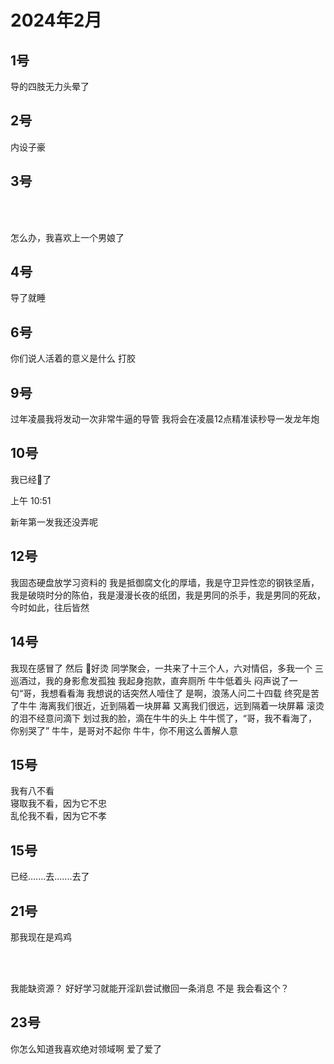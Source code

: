 # 2024年2月

<script setup lang="ts">
import { QTagColors } from 'fake-qq-ui';

</script>

## 1号

<q-window title="我的世界话题群">

<q-text name="失业CAO" tag="LV100 变态小处男" :tag-color="QTagColors.purple"
avatar="https://q2.qlogo.cn/headimg_dl?dst_uin=2860986565&spec=100" >导的四肢无力头晕了</q-text>

</q-window>

## 2号

<q-window title="我的世界话题群">

<q-text name="RQLight" tag="LV100 猫猫" :tag-color="QTagColors.blue"
avatar="https://q2.qlogo.cn/headimg_dl?dst_uin=488741813&spec=100" >内设子豪</q-text>

</q-window>

## 3号

<q-window title="Minecraft资源群">

<q-image name="An_egg" tag="LV100 An_egg" :tag-color="QTagColors.purple"
avatar="https://q2.qlogo.cn/headimg_dl?dst_uin=941486856&spec=100" src="/img/2024-2-3-1.jpeg"></q-image>

</q-window>

<br>
<br>

<q-window title="我的世界话题群">

<q-text name="勇敢的人先撅了世界" tag="LV100 咸鱼" :tag-color="QTagColors.blue"
avatar="https://q2.qlogo.cn/headimg_dl?dst_uin=2939004685&spec=100" >怎么办，我喜欢上一个男娘了</q-text>

</q-window>

## 4号

<q-window title="我的世界话题群">

<q-text name="好好学习就能开淫趴" tag="LV44 迅猛受" :tag-color="QTagColors.purple"
avatar="https://q2.qlogo.cn/headimg_dl?dst_uin=3306636756&spec=100" >导了就睡</q-text>

</q-window>

## 6号

<q-window title="我的世界话题群">

<q-text name="好好学习就能开淫趴" tag="LV44 迅猛受" :tag-color="QTagColors.purple"
avatar="https://q2.qlogo.cn/headimg_dl?dst_uin=3306636756&spec=100" >你们说人活着的意义是什么</q-text>
<q-text name="好好学习就能开淫趴" tag="LV44 迅猛受" :tag-color="QTagColors.purple"
avatar="https://q2.qlogo.cn/headimg_dl?dst_uin=3306636756&spec=100" >打胶</q-text>

</q-window>

## 9号

<q-window title="我的世界话题群">

<q-text name="失业CAO" tag="LV100 变态小处男" :tag-color="QTagColors.purple"
avatar="https://q2.qlogo.cn/headimg_dl?dst_uin=2860986565&spec=100" >过年凌晨我将发动一次非常牛逼的导管</q-text>
<q-text name="失业CAO" tag="LV100 变态小处男" :tag-color="QTagColors.purple"
avatar="https://q2.qlogo.cn/headimg_dl?dst_uin=2860986565&spec=100" >我将会在凌晨12点精准读秒导一发龙年炮</q-text>

</q-window>

## 10号

<q-window title="我的世界话题群">

<q-text name="失业CAO" tag="LV100 变态小处男" :tag-color="QTagColors.purple"
avatar="https://q2.qlogo.cn/headimg_dl?dst_uin=2860986565&spec=100" >我已经🐍了</q-text>

<q-tip>上午 10:51</q-tip>

<q-text name="作死·群最底层成员" tag="LV100 芝士猞猁" :tag-color="QTagColors.purple"
avatar="https://q2.qlogo.cn/headimg_dl?dst_uin=2158924922&spec=100" >新年第一发我还没弄呢</q-text>

</q-window>

## 12号

<q-window title="我的世界话题群">

<q-text name="全射郎" tag="LV100 咸鱼" :tag-color="QTagColors.blue"
avatar="https://q2.qlogo.cn/headimg_dl?dst_uin=2939004685&spec=100" >我固态硬盘放学习资料的</q-text>
<q-text name="全射郎" tag="LV100 咸鱼" :tag-color="QTagColors.blue"
avatar="https://q2.qlogo.cn/headimg_dl?dst_uin=2939004685&spec=100" >
我是抵御腐文化的厚墙，我是守卫异性恋的钢铁坚盾，我是破晓时分的陈伯，我是漫漫长夜的纸团，我是男同的杀手，我是男同的死敌，今时如此，往后皆然
</q-text>

</q-window>

## 14号

<q-window title="我的世界话题群">

<q-text name="好好学习就能开淫趴" tag="LV44 迅猛受" :tag-color="QTagColors.purple"
avatar="https://q2.qlogo.cn/headimg_dl?dst_uin=3306636756&spec=100" >我现在感冒了</q-text>
<q-text name="好好学习就能开淫趴" tag="LV44 迅猛受" :tag-color="QTagColors.purple"
avatar="https://q2.qlogo.cn/headimg_dl?dst_uin=3306636756&spec=100" >然后</q-text>
<q-text name="好好学习就能开淫趴" tag="LV44 迅猛受" :tag-color="QTagColors.purple"
avatar="https://q2.qlogo.cn/headimg_dl?dst_uin=3306636756&spec=100" >🐔好烫</q-text>
<q-text name="全射郎" tag="LV100 咸鱼" :tag-color="QTagColors.blue"
avatar="https://q2.qlogo.cn/headimg_dl?dst_uin=2939004685&spec=100" >同学聚会，一共来了十三个人，六对情侣，多我一个
</q-text>
<q-text name="全射郎" tag="LV100 咸鱼" :tag-color="QTagColors.blue"
avatar="https://q2.qlogo.cn/headimg_dl?dst_uin=2939004685&spec=100" >三巡酒过，我的身影愈发孤独</q-text>
<q-text name="全射郎" tag="LV100 咸鱼" :tag-color="QTagColors.blue"
avatar="https://q2.qlogo.cn/headimg_dl?dst_uin=2939004685&spec=100" >我起身抱款，直奔厕所</q-text>
<q-text name="全射郎" tag="LV100 咸鱼" :tag-color="QTagColors.blue"
avatar="https://q2.qlogo.cn/headimg_dl?dst_uin=2939004685&spec=100" >牛牛低着头</q-text>
<q-text name="全射郎" tag="LV100 咸鱼" :tag-color="QTagColors.blue"
avatar="https://q2.qlogo.cn/headimg_dl?dst_uin=2939004685&spec=100" >闷声说了一句“哥，我想看看海</q-text>
<q-text name="全射郎" tag="LV100 咸鱼" :tag-color="QTagColors.blue"
avatar="https://q2.qlogo.cn/headimg_dl?dst_uin=2939004685&spec=100" >我想说的话突然人噎住了</q-text>
<q-text name="全射郎" tag="LV100 咸鱼" :tag-color="QTagColors.blue"
avatar="https://q2.qlogo.cn/headimg_dl?dst_uin=2939004685&spec=100" >是啊，浪荡人问二十四载</q-text>
<q-text name="全射郎" tag="LV100 咸鱼" :tag-color="QTagColors.blue"
avatar="https://q2.qlogo.cn/headimg_dl?dst_uin=2939004685&spec=100" >终究是苦了牛牛</q-text>
<q-text name="全射郎" tag="LV100 咸鱼" :tag-color="QTagColors.blue"
avatar="https://q2.qlogo.cn/headimg_dl?dst_uin=2939004685&spec=100" >海离我们很近，近到隔着一块屏幕</q-text>
<q-text name="全射郎" tag="LV100 咸鱼" :tag-color="QTagColors.blue"
avatar="https://q2.qlogo.cn/headimg_dl?dst_uin=2939004685&spec=100" >又离我们很远，远到隔着一块屏幕</q-text>
<q-text name="全射郎" tag="LV100 咸鱼" :tag-color="QTagColors.blue"
avatar="https://q2.qlogo.cn/headimg_dl?dst_uin=2939004685&spec=100" >滚烫的泪不经意问滴下</q-text>
<q-text name="全射郎" tag="LV100 咸鱼" :tag-color="QTagColors.blue"
avatar="https://q2.qlogo.cn/headimg_dl?dst_uin=2939004685&spec=100" >划过我的脸，滴在牛牛的头上</q-text>
<q-text name="全射郎" tag="LV100 咸鱼" :tag-color="QTagColors.blue"
avatar="https://q2.qlogo.cn/headimg_dl?dst_uin=2939004685&spec=100" >牛牛慌了，“哥，我不看海了，你别哭了”</q-text>
<q-text name="全射郎" tag="LV100 咸鱼" :tag-color="QTagColors.blue"
avatar="https://q2.qlogo.cn/headimg_dl?dst_uin=2939004685&spec=100" >牛牛，是哥对不起你</q-text>
<q-text name="全射郎" tag="LV100 咸鱼" :tag-color="QTagColors.blue"
avatar="https://q2.qlogo.cn/headimg_dl?dst_uin=2939004685&spec=100" >牛牛，你不用这么善解人意</q-text>
<q-image name="全射郎" tag="LV100 咸鱼" :tag-color="QTagColors.blue"
avatar="https://q2.qlogo.cn/headimg_dl?dst_uin=2939004685&spec=100" src="/img/2022-2-14-1.png"></q-image>

</q-window>

## 15号

<q-window title="我的世界话题群">

<q-text name="为什么活的这么艰难" tag="LV100 对不准" :tag-color="QTagColors.purple"
avatar="https://q2.qlogo.cn/headimg_dl?dst_uin=2944162986&spec=100" >我有八不看<br>寝取我不看，因为它不忠<br>
乱伦我不看，因为它不孝</q-text>

</q-window>

## 15号

<q-window title="我的世界话题群">

<q-text name="土豆儿" tag="LV100 魅魔土豆酱" :tag-color="QTagColors.purple"
avatar="https://q2.qlogo.cn/headimg_dl?dst_uin=3442827834&spec=100" >已经.......去.......去了</q-text>

</q-window>

## 21号

<q-window title="Minecraft资源群">

<q-text name="土豆儿" tag="LV100 土豆土豆土豆" :tag-color="QTagColors.purple"
avatar="https://q2.qlogo.cn/headimg_dl?dst_uin=3442827834&spec=100">那我现在是鸡鸡</q-text>

</q-window>

<br>
<br>

<q-window title="我的世界话题群">

<q-text name="好好学习就能开淫趴" tag="LV85 迅猛受" :tag-color="QTagColors.purple"
avatar="https://q2.qlogo.cn/headimg_dl?dst_uin=3306636756&spec=100" >我能缺资源？</q-text>
<q-tip><a at>好好学习就能开淫趴</a>尝试撤回<a at>一条消息</a></q-tip>
<q-text name="好好学习就能开淫趴" tag="LV85 迅猛受" :tag-color="QTagColors.purple"
avatar="https://q2.qlogo.cn/headimg_dl?dst_uin=3306636756&spec=100" >不是</q-text>
<q-text name="好好学习就能开淫趴" tag="LV85 迅猛受" :tag-color="QTagColors.purple"
avatar="https://q2.qlogo.cn/headimg_dl?dst_uin=3306636756&spec=100" >我会看这个？</q-text>

</q-window>

## 23号

<q-window title="我的世界话题群">

<q-text name="Jws（足控变态）" tag="LV41 足控变态" :tag-color="QTagColors.purple"
avatar="https://q2.qlogo.cn/headimg_dl?dst_uin=2168197068&spec=100" >你怎么知道我喜欢绝对领域啊</q-text>
<q-text name="Jws（足控变态）" tag="LV41 足控变态" :tag-color="QTagColors.purple"
avatar="https://q2.qlogo.cn/headimg_dl?dst_uin=2168197068&spec=100" >爱了爱了</q-text>

</q-window>

